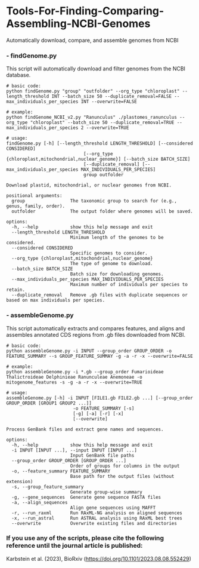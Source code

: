 # Tools-For-Finding-Comparing-Assembling-NCBI-Genomes
Automatically download, compare, and assemble genomes from NCBI


### - findGenome.py

This script will automatically download and filter genomes from the NCBI database.

```
# basic code:
python findGenome.py "group" "outfolder" --org_type "chloroplast" --length_threshold INT --batch_size 50 --duplicate_removal=FALSE --max_individuals_per_species INT --overwrite=FALSE

# example:
python findGenome_NCBI_v2.py "Ranunculus" ./plastomes_ranunculus --org_type "chloroplast" --batch_size 50 --duplicate_removal=TRUE --max_individuals_per_species 2 --overwrite=TRUE

# usage:
findGenome.py [-h] [--length_threshold LENGTH_THRESHOLD] [--considered CONSIDERED]
                             [--org_type {chloroplast,mitochondrial,nuclear_genome}] [--batch_size BATCH_SIZE]
                             [--duplicate_removal] [--max_individuals_per_species MAX_INDIVIDUALS_PER_SPECIES]
                             group outfolder

Download plastid, mitochondrial, or nuclear genomes from NCBI.

positional arguments:
  group                 The taxonomic group to search for (e.g., genus, family, order).
  outfolder             The output folder where genomes will be saved.

options:
  -h, --help            show this help message and exit
  --length_threshold LENGTH_THRESHOLD
                        Minimum length of the genomes to be considered.
  --considered CONSIDERED
                        Specific genomes to consider.
  --org_type {chloroplast,mitochondrial,nuclear_genome}
                        The type of genome to download.
  --batch_size BATCH_SIZE
                        Batch size for downloading genomes.
  --max_individuals_per_species MAX_INDIVIDUALS_PER_SPECIES
                        Maximum number of individuals per species to retain.
  --duplicate_removal   Remove .gb files with duplicate sequences or based on max individuals per species.
```

### - assembleGenome.py

This script automatically extracts and compares features, and aligns and assembles annotated CDS regions from .gb files downloaded from NCBI.

```
# basic code:
python assembleGenome.py -i INPUT --group_order GROUP_ORDER -o FEATURE_SUMMARY --s GROUP_FEATURE_SUMMAY -g -a -r -x --overwrite=FALSE

# example:
python assembleGenome.py -i *.gb --group_order Fumarioideae Thalictroideae Delphinieae Ranunculeae Anemoneae -o mitogenome_features -s -g -a -r -x --overwrite=TRUE

# usage:
assembleGenome.py [-h] -i INPUT [FILE1.gb FILE2.gb ...] [--group_order GROUP_ORDER [GROUP1 GROUP2 ...]]
                         -o FEATURE_SUMMARY [-s]
                         [-g] [-a] [-r] [-x]
                         [--overwrite]

Process GenBank files and extract gene names and sequences.

options:
  -h, --help            show this help message and exit
  -i INPUT [INPUT ...], --input INPUT [INPUT ...]
                        Input GenBank file paths
  --group_order GROUP_ORDER [GROUP_ORDER ...]
                        Order of groups for columns in the output
  -o, --feature_summary FEATURE_SUMMARY
                        Base path for the output files (without extension)
  -s, --group_feature_summary
                        Generate group-wise summary
  -g, --gene_sequences  Generate gene sequence FASTA files
  -a, --align_sequences
                        Align gene sequences using MAFFT
  -r, --run_raxml       Run RAxML-NG analysis on aligned sequences
  -x, --run_astral      Run ASTRAL analysis using RAxML best trees
  --overwrite           Overwrite existing files and directories
```

### If you use any of the scripts, please cite the following reference until the journal article is published: 
Karbstein et al. (2023), BioRxiv (https://doi.org/10.1101/2023.08.08.552429)
